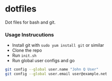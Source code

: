 dotfiles
========

Dot files for bash and git.

### Usage Instrucutions
- Install git with `sudo yum install git` or similar
- Clone the repo
- Run `init.sh`
- Run global user configs and go

```sh
git config --global user.name "John Q User"
git config --global user.email user@example.net
```
